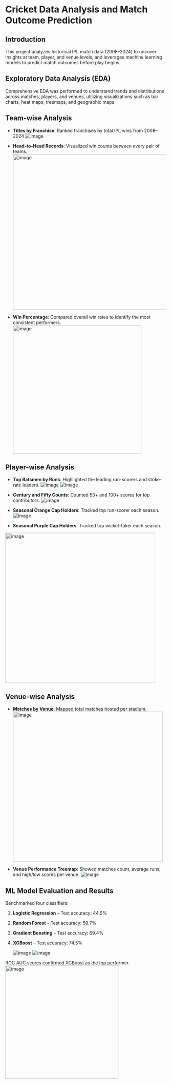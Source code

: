 # Cricket Data Analysis and Match Outcome Prediction

## Introduction
This project analyzes historical IPL match data (2008–2024) to uncover insights at team, player, and venue levels, and leverages machine learning models to predict match outcomes before play begins.

## Exploratory Data Analysis (EDA)
Comprehensive EDA was performed to understand trends and distributions across matches, players, and venues, utilizing visualizations such as bar charts, heat maps, treemaps, and geographic maps.

## Team-wise Analysis
- **Titles by Franchise**: Ranked franchises by total IPL wins from 2008–2024
  ![image](https://github.com/user-attachments/assets/a757549d-f981-4d48-a09e-3c943240d1ce)
- **Head-to-Head Records**: Visualized win counts between every pair of teams.
  <img width="485" alt="image" src="https://github.com/user-attachments/assets/05361135-ab6d-440b-9c29-08ea5ba8aae7" />

- **Win Percentage**: Compared overall win rates to identify the most consistent performers.
  <img width="401" alt="image" src="https://github.com/user-attachments/assets/3b2a4139-477b-4a55-b5b8-1632024d296c" />


## Player-wise Analysis
- **Top Batsmen by Runs**: Highlighted the leading run-scorers and strike-rate leaders. 
 ![image](https://github.com/user-attachments/assets/9f3100a0-b97b-4a10-ad61-db6c05a3c86b)
 ![image](https://github.com/user-attachments/assets/05385a12-7596-46b9-9093-02ee0a754953)


- **Century and Fifty Counts**: Counted 50+ and 100+ scores for top contributors.
   ![image](https://github.com/user-attachments/assets/503ba84b-6cc0-41d2-970c-d4485d11a391)



- **Seasonal Orange Cap Holders**: Tracked top run-scorer each season.
   ![image](https://github.com/user-attachments/assets/25589708-406c-4ac0-8fd6-8a33bd8c5ac6)

- **Seasonal Purple Cap Holders**: Tracked top wicket-taker each season.
<img width="468" alt="image" src="https://github.com/user-attachments/assets/c44cf476-dc1a-411d-bee3-489ff659fb12" />

## Venue-wise Analysis
- **Matches by Venue**: Mapped total matches hosted per stadium.
  <img width="468" alt="image" src="https://github.com/user-attachments/assets/02c72f0a-77ee-4de3-b7d0-b1cd4d81534c" />

   

- **Venue Performance Treemap**: Showed matches count, average runs, and high/low scores per venue.
![image](https://github.com/user-attachments/assets/f53d2bf0-6958-438a-9472-042a0cf83e52)


## ML Model Evaluation and Results
Benchmarked four classifiers:
1. **Logistic Regression** – Test accuracy: 44.9%
2. **Random Forest** – Test accuracy: 59.7%
3. **Gradient Boosting** – Test accuracy: 69.4%
4. **XGBoost** – Test accuracy: 74.5%

    ![image](https://github.com/user-attachments/assets/aecdeada-8f1f-4736-b6b4-71ff0c44e31f)
   ![image](https://github.com/user-attachments/assets/f292bfcb-b723-4125-b752-025f5cc18171)




ROC AUC scores confirmed XGBoost as the top performer.
<img width="353" alt="image" src="https://github.com/user-attachments/assets/417b7913-6371-41a8-898f-e6a73e68160d" />



